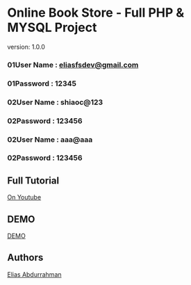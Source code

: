 # Online Book Store - Full PHP & MYSQL Project

version: 1.0.0

### 01User Name : eliasfsdev@gmail.com
### 01Password : 12345

### 02User Name : shiaoc@123
### 02Password : 123456

### 02User Name : aaa@aaa
### 02Password : 123456

## Full Tutorial

[On Youtube](https://youtube.com/playlist?list=PL2WFgdVk-usF5q_zBoHCFeGEj7NCQ_YLq)

## DEMO

[DEMO](https://youtu.be/IMCHi-5Ig40)

## Authors

[Elias Abdurrahman](https://github.com/codingWithElias)